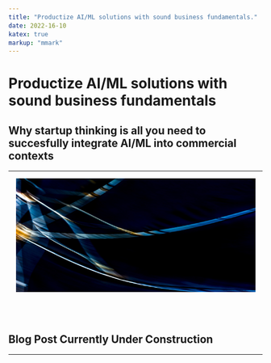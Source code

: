 ```yaml
---
title: "Productize AI/ML solutions with sound business fundamentals."
date: 2022-16-10
katex: true
markup: "mmark"
---
```

# Productize AI/ML solutions with sound business fundamentals
## Why startup thinking is all you need to succesfully integrate AI/ML into commercial contexts
---

<p align="center"> <img src="/posts/blog_AI_image.jpeg"/ width = "475" height = "225"> </p>

<br><br>

## Blog Post Currently Under Construction 

---

<br><br>
